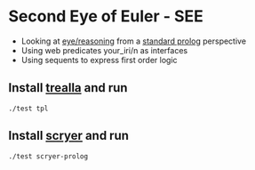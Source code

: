 # Second Eye of Euler - SEE

- Looking at [eye/reasoning](https://github.com/eyereasoner/eye/tree/master/reasoning) from a [standard prolog](https://www.scryer.pl/) perspective
- Using web predicates your_iri/n as interfaces
- Using sequents to express first order logic

## Install [trealla](https://github.com/trealla-prolog/trealla#building) and run
```
./test tpl
```
## Install [scryer](https://github.com/mthom/scryer-prolog#installing-scryer-prolog) and run
```
./test scryer-prolog
```
